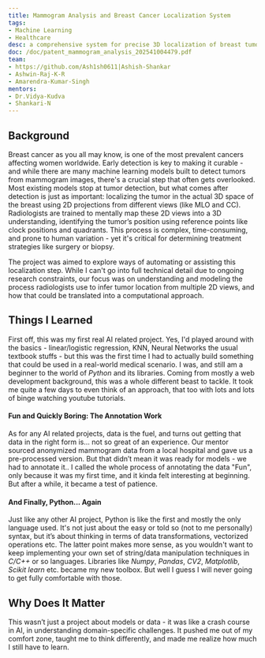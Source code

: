 ```yaml
---
title: Mammogram Analysis and Breast Cancer Localization System
tags:
- Machine Learning
- Healthcare
desc: a comprehensive system for precise 3D localization of breast tumors, combining CC and MLO mammogram views to enhance diagnostic accuracy
doc: /doc/patent_mammogram_analysis_202541004479.pdf
team:
- https://github.com/Ash1sh0611|Ashish-Shankar
- Ashwin-Raj-K-R
- Amarendra-Kumar-Singh
mentors: 
- Dr.Vidya-Kudva
- Shankari-N
---
```


## Background

Breast cancer as you all may know, is one of the most prevalent cancers affecting women worldwide. Early detection is key to making it curable - and while there are many machine learning models built to detect tumors from mammogram images, there's a crucial step that often gets overlooked. Most existing models stop at tumor detection, but what comes after detection is just as important: localizing the tumor in the actual 3D space of the breast using 2D projections from different views (like MLO and CC). Radiologists are trained to mentally map these 2D views into a 3D understanding, identifying the tumor’s position using reference points like clock positions and quadrants. This process is complex, time-consuming, and prone to human variation - yet it's critical for determining treatment strategies like surgery or biopsy.

The project was aimed to explore ways of automating or assisting this localization step. While I can't go into full technical detail due to ongoing research constraints, our focus was on understanding and modeling the process radiologists use to infer tumor location from multiple 2D views, and how that could be translated into a computational approach.

## Things I Learned

First off, this was my first real AI related project. Yes, I'd played around with the basics - linear/logistic regression, KNN, Neural Networks the usual textbook stuffs - but this was the first time I had to actually build something that could be used in a real-world medical scenario. I was, and still am a beginner to the world of _Python_ and its libraries. Coming from mostly a web development background, this was a whole different beast to tackle. It took me quite a few days to even think of an approach, that too with lots and lots of binge watching youtube tutorials.

#### Fun and Quickly Boring: The Annotation Work

As for any AI related projects, data is the fuel, and turns out getting that data in the right form is... not so great of an experience. Our mentor sourced anonymized mammogram data from a local hospital and gave us a pre-processed version. But that didn’t mean it was ready for models - we had to annotate it.. I called the whole process of annotating the data "Fun", only because it was my first time, and it kinda felt interesting at beginning. But after a while, it became a test of patience.

#### And Finally, Python... Again

Just like any other AI project, Python is like the first and mostly the only language used. It's not just about the easy or told so (not to me personally)  syntax, but it’s about thinking in terms of data transformations, vectorized operations etc. The latter point makes more sense, as you wouldn't want to keep implementing your own set of string/data manipulation techniques in _C/C++_ or so languages. Libraries like _Numpy_, _Pandas_, _CV2_, _Matplotlib_, _Scikit learn_ etc. became my new toolbox. But well I guess I will never going to get fully comfortable with those.

## Why Does It Matter

This wasn’t just a project about models or data - it was like a crash course in AI, in understanding domain-specific challenges. It pushed me out of my comfort zone, taught me to think differently, and made me realize how much I still have to learn.
